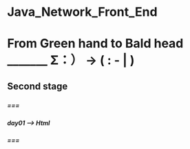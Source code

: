 # Java_Network_Front_End
# From Green hand to Bald head   _______        Σ：）   ->    (    : - |  )
## Second stage
#####
##### ===
##### day01 --> Html
##### ===

